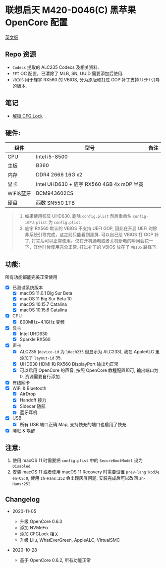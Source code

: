# 联想启天 M420-D046(C) 黑苹果 OpenCore 配置
[英文版](./README.md)

## Repo 资源

- `Codecs` 提取的 ALC235 Codecs 及相关资料.
- `EFI` OC 配置，已清除了 MLB, SN, UUID 需要添加后使用.
- `VBIOS` 用于旌宇 RX560 的 VBIOS, 分为原版和打过 GOP 补丁支持 UEFI 引导的版本.

## 笔记

- [解锁 CFG Lock](/CFGLock.cn.md)

## 硬件:

| 组件      | 型号                                             | 备注    |
| --------- | ------------------------------------------------ | ------- |
| CPU       | Intel i5-8500                                    |         |
| 主板      | B360                                             |         |
| 内存      | DDR4 2666 16G x2                                 |         |
| 显卡      | Intel UHD630 + 旌宇 RX560 4GB 4x mDP 半高        |         |
| WiFi&蓝牙 | BCM943602CS                                      |         |
| 硬盘      | 西数 SN550 1TB                                   |         |


> 1. 如果使用核显 UHD630, 删除 `config.plist` 然后重命名 `config-iGPU.plist` 为 `config.plist`.
> 2. 旌宇 RX560 默认的 VBIOS 不支持 UEFI GOP, 因此在开启 UEFI 时除非系统引导完成，这之前只能看到黑屏. 可以自己给 VBIOS 打 GOP 补丁, 打完后可以正常使用，仅在开机通电或者关机断电的瞬间会花一下，其他时候使用完全正常. 打过补丁的 VBIOS 放在了 `VBIOS` 路径下.


## 功能:
所有功能都能完美正常使用

- [x] 已测试系统版本
  - [x] macOS 11.0.1 Big Sur Beta
  - [x] macOS 11 Big Sur Beta 10
  - [x] macOS 10.15.7 Catalina
  - [x] macOS 10.15.6 Catalina
- [x] CPU
  - [x] 800MHz~4.1GHz 变频
- [x] 显卡
  - [x] Intel UHD630
  - [x] Sparkle RX560
- [x] 声卡
  - [x] ALC235 (`device-id` 为 `10ec0235` 但显示为 ALC233), 我在 AppleALC 里添加了 `layout-id` 35. 
  - [x] UHD630 HDMI 和 RX560 DisplayPort 输出均正常
  - [x] 可以启用 OpenCore 的声音, 按照 OpenCore 教程配置即可, 输出端口为 0,  资源需要自行添加.
- [x] 有线网卡
- [x] WiFi & Bluetooth
  - [x] AirDrop
  - [x] Handoff 接力
  - [x] Sidecar 随航
  - [x] 蓝牙耳机
- [x] USB
  - [x] 所有 USB 端口正确 Map, 支持快充的端口也启用了快充.
- [x] 睡眠 & 唤醒

## 注意:

1. 使用 macOS 11 时需要把 `config.plist` 中的 `SecureBootModel` 设为 `Disabled`.
2. 安装 macOS 11 或者使用 macOS 11 Recovery 时需要设置 `prev-lang:kbd`为 `en-US:0`, 使用 `zh-Hans:252` 会出现灰屏问题. 安装完成后可以改回 `zh-Hans:252`.


## Changelog

- 2020-11-05
  - 升级 OpenCore 0.6.3
  - 添加 NVMeFix
  - 添加 CFGLock 相关
  - 升级 Lilu, WhatEverGreen, AppleALC, VirtualSMC

- 2020-10-28
  - 基于 OpenCore 0.6.2, 所有功能正常
